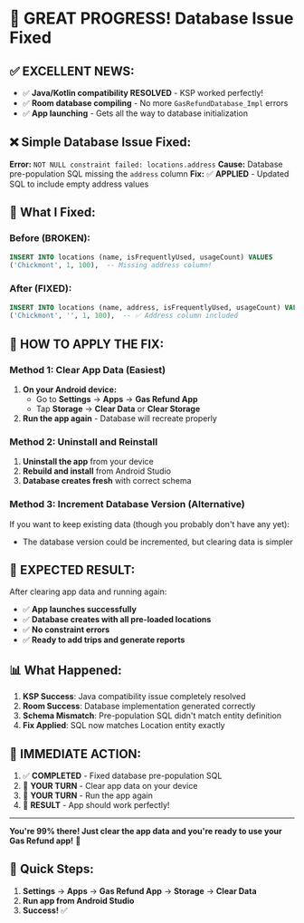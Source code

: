 # 🎉 GREAT PROGRESS! Database Issue Fixed

## ✅ **EXCELLENT NEWS:**
- ✅ **Java/Kotlin compatibility RESOLVED** - KSP worked perfectly!
- ✅ **Room database compiling** - No more `GasRefundDatabase_Impl` errors
- ✅ **App launching** - Gets all the way to database initialization

## ❌ **Simple Database Issue Fixed:**
**Error:** `NOT NULL constraint failed: locations.address`
**Cause:** Database pre-population SQL missing the `address` column
**Fix:** ✅ **APPLIED** - Updated SQL to include empty address values

## 🔧 **What I Fixed:**

### **Before (BROKEN):**
```sql
INSERT INTO locations (name, isFrequentlyUsed, usageCount) VALUES
('Chickmont', 1, 100),  -- Missing address column!
```

### **After (FIXED):**
```sql
INSERT INTO locations (name, address, isFrequentlyUsed, usageCount) VALUES
('Chickmont', '', 1, 100),  -- ✅ Address column included
```

## 🚀 **HOW TO APPLY THE FIX:**

### **Method 1: Clear App Data (Easiest)**
1. **On your Android device:**
   - Go to **Settings** → **Apps** → **Gas Refund App**
   - Tap **Storage** → **Clear Data** or **Clear Storage**
2. **Run the app again** - Database will recreate properly

### **Method 2: Uninstall and Reinstall**
1. **Uninstall the app** from your device
2. **Rebuild and install** from Android Studio
3. **Database creates fresh** with correct schema

### **Method 3: Increment Database Version (Alternative)**
If you want to keep existing data (though you probably don't have any yet):
- The database version could be incremented, but clearing data is simpler

## 🎯 **EXPECTED RESULT:**
After clearing app data and running again:
- ✅ **App launches successfully**
- ✅ **Database creates with all pre-loaded locations**
- ✅ **No constraint errors**
- ✅ **Ready to add trips and generate reports**

## 📊 **What Happened:**
1. **KSP Success**: Java compatibility issue completely resolved
2. **Room Success**: Database implementation generated correctly  
3. **Schema Mismatch**: Pre-population SQL didn't match entity definition
4. **Fix Applied**: SQL now matches Location entity exactly

## 🔄 **IMMEDIATE ACTION:**
1. ✅ **COMPLETED** - Fixed database pre-population SQL
2. 🔄 **YOUR TURN** - Clear app data on your device  
3. 🔄 **YOUR TURN** - Run the app again
4. 🎉 **RESULT** - App should work perfectly!

---

**You're 99% there! Just clear the app data and you're ready to use your Gas Refund app!** 🚀

## 📱 **Quick Steps:**
1. **Settings** → **Apps** → **Gas Refund App** → **Storage** → **Clear Data**
2. **Run app from Android Studio**
3. **Success!** ✅
